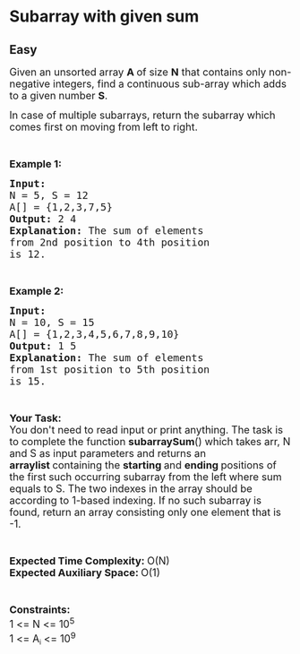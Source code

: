 # Subarray with given sum
## Easy 
<div class="problem-statement" style="user-select: auto;">
                <p style="user-select: auto;"></p><p style="user-select: auto;"><span style="font-size: 18px; user-select: auto;">Given an unsorted array <strong style="user-select: auto;">A </strong>of size <strong style="user-select: auto;">N</strong> that contains only&nbsp;non-negative integers, find a continuous sub-array which adds to a given number <strong style="user-select: auto;">S</strong>.</span></p>

<p style="user-select: auto;"><span style="font-size: 18px; user-select: auto;">In case of multiple subarrays, return the subarray which comes first on moving from left to right.</span></p>

<p style="user-select: auto;">&nbsp;</p>

<p style="user-select: auto;"><span style="font-size: 18px; user-select: auto;"><strong style="user-select: auto;">Example 1:</strong></span></p>

<pre style="position: relative; user-select: auto;"><span style="font-size: 18px; user-select: auto;"><strong style="user-select: auto;">Input:
</strong>N = 5, S = 12
A[] = {1,2,3,7,5}
<strong style="user-select: auto;">Output: </strong>2 4<strong style="user-select: auto;">
Explanation: </strong>The sum of elements 
from 2nd position to 4th position 
is 12.</span><div class="open_grepper_editor" title="Edit &amp; Save To Grepper" style="user-select: auto;"></div></pre>

<p style="user-select: auto;">&nbsp;</p>

<p style="user-select: auto;"><span style="font-size: 18px; user-select: auto;"><strong style="user-select: auto;">Example 2:</strong></span></p>

<pre style="position: relative; user-select: auto;"><span style="font-size: 18px; user-select: auto;"><strong style="user-select: auto;">Input:
</strong>N = 10, S = 15
A[] = {1,2,3,4,5,6,7,8,9,10}
<strong style="user-select: auto;">Output: </strong>1 5<strong style="user-select: auto;">
Explanation: </strong>The sum of elements 
from 1st position to 5th position
is 15.</span>
<div class="open_grepper_editor" title="Edit &amp; Save To Grepper" style="user-select: auto;"></div></pre>

<p style="user-select: auto;">&nbsp;</p>

<p style="user-select: auto;"><span style="font-size: 18px; user-select: auto;"><strong style="user-select: auto;">Your Task:</strong><br style="user-select: auto;">
You don't need to read input or print anything. The task is to complete the function <strong style="user-select: auto;">subarraySum</strong>() which takes arr, N and S as input parameters and returns an <strong style="user-select: auto;">arraylist&nbsp;</strong>containing the&nbsp;<strong style="user-select: auto;">starting </strong>and <strong style="user-select: auto;">ending </strong>positions&nbsp;of the&nbsp;first such occurring subarray from the left where sum equals to S. The two indexes in the array should be according to 1-based indexing. If no such subarray is found, return an array consisting only one element that is -1.</span></p>

<p style="user-select: auto;">&nbsp;</p>

<p style="user-select: auto;"><span style="font-size: 18px; user-select: auto;"><strong style="user-select: auto;">Expected Time Complexity:&nbsp;</strong>O(N)<br style="user-select: auto;">
<strong style="user-select: auto;">Expected Auxiliary Space:&nbsp;</strong>O(1)</span></p>

<p style="user-select: auto;">&nbsp;</p>

<p style="user-select: auto;"><span style="font-size: 18px; user-select: auto;"><strong style="user-select: auto;">Constraints:</strong><br style="user-select: auto;">
1 &lt;= N &lt;= 10<sup style="user-select: auto;">5</sup></span><br style="user-select: auto;">
<span style="font-size: 18px; user-select: auto;">1 &lt;= A</span><sub style="user-select: auto;">i</sub><span style="font-size: 18px; user-select: auto;"> &lt;= 10<sup style="user-select: auto;">9</sup></span></p>

<p style="user-select: auto;">&nbsp;</p>
 <p style="user-select: auto;"></p>
            </div>